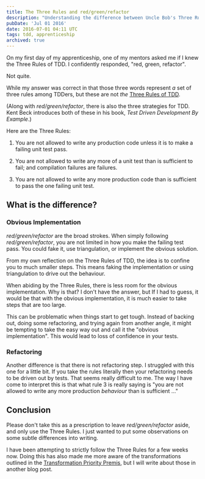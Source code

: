 ```yaml
---
title: The Three Rules and red/green/refactor
description: "Understanding the difference between Uncle Bob's Three Rules of TDD and the red/green/refactor cycle - they're not the same thing."
pubDate: 'Jul 01 2016'
date: 2016-07-01 04:11 UTC
tags: tdd, apprenticeship
archived: true
---
```


On my first day of my apprenticeship, one of my mentors asked me if I knew the Three Rules of TDD. I confidently responded, "red, green, refactor".

Not quite.

While my answer was correct in that those three words represent *a* set of three rules among TDDers, but these are not *the* [Three Rules of TDD](http://butunclebob.com/ArticleS.UncleBob.TheThreeRulesOfTdd).


(Along with _red/green/refactor_, there is also the three strategies for TDD. Kent Beck introduces both of these in his book, _Test Driven Development By Example_.)


Here are the Three Rules:

1. You are not allowed to write any production code unless it is to make a failing unit test pass.

2. You are not allowed to write any more of a unit test than is sufficient to fail; and compilation failures are failures.

3. You are not allowed to write any more production code than is sufficient to pass the one failing unit test.


## What is the difference?

### Obvious Implementation

_red/green/refactor_ are the broad strokes. When simply following _red/green/refactor_, you are not limited in how you make the failing test pass. You could fake it, use triangulation, or implement the obvious solution.

From my own reflection on the Three Rules of TDD, the idea is to confine you to much smaller steps. This means faking the implementation or using triangulation to drive out the behaviour.

When abiding by the Three Rules, there is less room for the obvious implementation. Why is that? I don't have the answer, but If I had to guess, it would be that with the obvious implementation, it is much easier to take steps that are too large.

This can be problematic when things start to get tough. Instead of backing out, doing some refactoring, and trying again from another angle, it might be tempting to take the easy way out and call it the "obvious implementation". This would lead to loss of confidence in your tests.

### Refactoring

Another difference is that there is not refactoring step. I struggled with this one for a little bit. If you take the rules literally then your refactoring needs to be driven out by tests. That seems really difficult to me. The way I have come to interpret this is that what rule 3 is really saying is "you are not allowed to write any more production *behaviour* than is sufficient ..."


## Conclusion

Please don't take this as a prescription to leave _red/green/refactor_ aside, and only use the Three Rules. I just wanted to put some observations on some subtle differences into writing.

I have been attempting to strictly follow the Three Rules for a few weeks now. Doing this has also made me more aware of the transformations outlined in the [Transformation Priority Premis](https://blog.8thlight.com/uncle-bob/2013/05/27/TheTransformationPriorityPremise.html), but I will write about those in another blog post.
